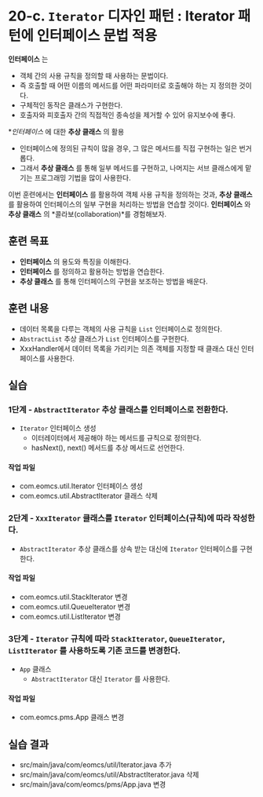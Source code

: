 # 20-c. `Iterator` 디자인 패턴 : Iterator 패턴에 인터페이스 문법 적용

**인터페이스** 는 

- 객체 간의 사용 규칙을 정의할 때 사용하는 문법이다.
- 즉 호출할 때 어떤 이름의 메서드를 어떤 파라미터로 호출해야 하는 지 정의한 것이다.
- 구체적인 동작은 클래스가 구현한다.
- 호출자와 피호출자 간의 직접적인 종속성을 제거할 수 있어 유지보수에 좋다. 

**인터페이스* 에 대한 **추상 클래스** 의 활용

- 인터페이스에 정의된 규칙이 많을 경우, 그 많은 메서드를 직접 구현하는 일은 번거롭다.
- 그래서 **추상 클래스** 를 통해 일부 메서드를 구현하고,
  나머지는 서브 클래스에게 맡기는 프로그래밍 기법을 많이 사용한다. 

이번 훈련에서는 **인터페이스** 를 활용하여 객체 사용 규칙을 정의하는 것과,
**추상 클래스** 를 활용하여 인터페이스의 일부 구현을 처리하는 방법을 연습할 것이다.
**인터페이스** 와 **추상 클래스** 의 *콜라보(collaboration)*를 경험해보자.

## 훈련 목표

- **인터페이스** 의 용도와 특징을 이해한다.
- **인터페이스** 를 정의하고 활용하는 방법을 연습한다.
- **추상 클래스** 를 통해 인터페이스의 구현을 보조하는 방법을 배운다.


## 훈련 내용

- 데이터 목록을 다루는 객체의 사용 규칙을 `List` 인터페이스로 정의한다.
- `AbstractList` 추상 클래스가 `List` 인터페이스를 구현한다.
- XxxHandler에서 데이터 목록을 가리키는 의존 객체를 지정할 때 클래스 대신 인터페이스를 사용한다.

## 실습

### 1단계 - `AbstractIterator` 추상 클래스를 인터페이스로 전환한다.

- `Iterator` 인터페이스 생성
  - 이터레이터에서 제공해야 하는 메서드를 규칙으로 정의한다.
  - hasNext(), next() 메서드를 추상 메서드로 선언한다.

#### 작업 파일

- com.eomcs.util.Iterator 인터페이스 생성
- com.eomcs.util.AbstractIterator 클래스 삭제


### 2단계 - `XxxIterator` 클래스를 `Iterator` 인터페이스(규칙)에 따라 작성한다.

- `AbstractIterator` 추상 클래스를 상속 받는 대신에 `Iterator` 인터페이스를 구현한다.

#### 작업 파일

- com.eomcs.util.StackIterator 변경
- com.eomcs.util.QueueIterator 변경
- com.eomcs.util.ListIterator 변경


### 3단계 - `Iterator` 규칙에 따라 `StackIterator`, `QueueIterator`, `ListIterator` 를 사용하도록 기존 코드를 변경한다.

- `App` 클래스
  - `AbstractIterator` 대신 `Iterator` 를 사용한다.
  
#### 작업 파일

- com.eomcs.pms.App 클래스 변경

## 실습 결과

- src/main/java/com/eomcs/util/Iterator.java 추가
- src/main/java/com/eomcs/util/AbstractIterator.java 삭제
- src/main/java/com/eomcs/pms/App.java 변경